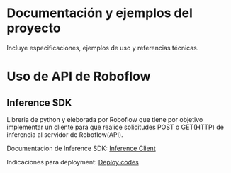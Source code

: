# Documentación y ejemplos del proyecto

Incluye especificaciones, ejemplos de uso y referencias técnicas.

# Uso de API de Roboflow

## Inference SDK
Libreria de python y eleborada por Roboflow que tiene por objetivo implementar un cliente para que realice solicitudes POST o GET(HTTP) de inferencia al servidor de Roboflow(API). 

Documentacion de Inference SDK: [Inference Client](https://inference.roboflow.com/inference_helpers/inference_sdk/#overriding-model_id-for-specific-call)

Indicaciones para deployment: [Deploy codes](https://deploy-quickstart.roboflow.com/results.html) 